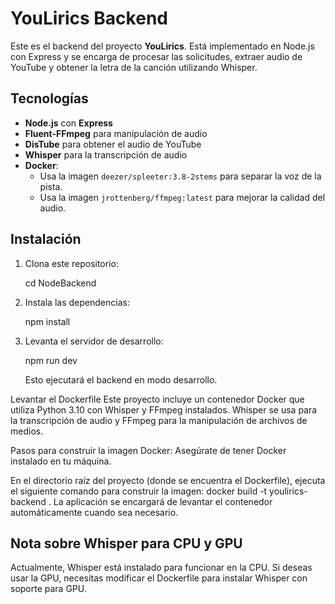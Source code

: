 # YouLirics Backend

Este es el backend del proyecto **YouLirics**. Está implementado en Node.js con Express y se encarga de procesar las solicitudes, extraer audio de YouTube y obtener la letra de la canción utilizando Whisper.

## Tecnologías

- **Node.js** con **Express**
- **Fluent-FFmpeg** para manipulación de audio
- **DisTube** para obtener el audio de YouTube
- **Whisper** para la transcripción de audio
- **Docker**:
  - Usa la imagen `deezer/spleeter:3.8-2stems` para separar la voz de la pista.
  - Usa la imagen `jrottenberg/ffmpeg:latest` para mejorar la calidad del audio.

## Instalación

1. Clona este repositorio:

   cd NodeBackend

2. Instala las dependencias:

   npm install

3. Levanta el servidor de desarrollo:

   npm run dev

   Esto ejecutará el backend en modo desarrollo.

Levantar el Dockerfile
Este proyecto incluye un contenedor Docker que utiliza Python 3.10 con Whisper y FFmpeg instalados. Whisper se usa para la transcripción de audio y FFmpeg para la manipulación de archivos de medios.

Pasos para construir la imagen Docker:
Asegúrate de tener Docker instalado en tu máquina.

En el directorio raíz del proyecto (donde se encuentra el Dockerfile), ejecuta el siguiente comando para construir la imagen:
docker build -t youlirics-backend .
La aplicación se encargará de levantar el contenedor automáticamente cuando sea necesario.

## Nota sobre Whisper para CPU y GPU
Actualmente, Whisper está instalado para funcionar en la CPU. Si deseas usar la GPU, necesitas modificar el Dockerfile para instalar Whisper con soporte para GPU.